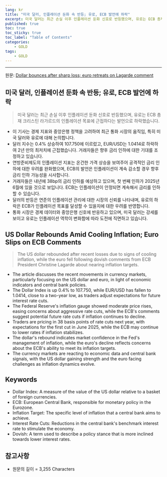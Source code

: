 ```yaml
---
lang: kr
title: "미국 달러, 인플레이션 둔화 속 반등; 유로, ECB 발언에 하락"
excerpt: 미국 달러는 최근 손실 이후 인플레이션 둔화 신호로 반등했으며, 유로는 ECB 총재 크리스틴 라가르드의 인플레이션 목표에 근접하다는 발언으로 하락했습니다.
published: true
toc: true
toc_sticky: true
toc_label: "Table of Contents"
categories:
    - GOLD
tags:
    - GOLD
---
```


---

  원문: [Dollar bounces after sharp loss; euro retreats on Lagarde comment](https://www.investing.com/news/forex-news/dollar-bounces-after-sharp-loss-euro-retreats-on-lagarde-comment-3786403)

## 미국 달러, 인플레이션 둔화 속 반등; 유로, ECB 발언에 하락

> 미국 달러는 최근 손실 이후 인플레이션 둔화 신호로 반등했으며, 유로는 ECB 총재 크리스틴 라가르드의 인플레이션 목표에 근접하다는 발언으로 하락했습니다.


- 이 기사는 경제 지표와 중앙은행 정책을 고려하여 최근 통화 시장의 움직임, 특히 미국 달러와 유로에 대해 논의합니다.
- 달러 지수는 0.4% 상승하여 107.750에 이르렀고, EUR/USD는 1.0414로 하락하여 2년 만의 최저치에 근접했습니다. 거래자들은 향후 금리 인하에 대한 기대를 조정하고 있습니다.
- 연방준비제도의 인플레이션 지표는 온건한 가격 상승을 보여주어 공격적인 금리 인하에 대한 우려를 완화했으며, ECB의 발언은 인플레이션이 계속 감소할 경우 향후 금리 인하 가능성을 시사합니다.
- 거래자들은 내년에 38bp의 금리 인하를 예상하고 있으며, 첫 번째 인하가 2025년 6월에 있을 것으로 보입니다. ECB는 인플레이션이 안정되면 계속해서 금리를 인하할 수 있습니다.
- 달러의 반등은 연준의 인플레이션 관리에 대한 시장의 신뢰를 나타내며, 유로의 하락은 ECB가 인플레이션 목표를 달성할 수 있을지에 대한 우려를 반영합니다.
- 통화 시장은 경제 데이터와 중앙은행 신호에 반응하고 있으며, 미국 달러는 강세를 보이고 유로는 인플레이션 역학이 변화함에 따라 도전에 직면하고 있습니다.

## US Dollar Rebounds Amid Cooling Inflation; Euro Slips on ECB Comments

> The US dollar rebounded after recent losses due to signs of cooling inflation, while the euro fell following dovish comments from ECB President Christine Lagarde about nearing inflation targets.


- The article discusses the recent movements in currency markets, particularly focusing on the US dollar and euro, in light of economic indicators and central bank policies.
- The Dollar Index is up 0.4% to 107.750, while EUR/USD has fallen to 1.0414, close to a two-year low, as traders adjust expectations for future interest rate cuts.
- The Federal Reserve's inflation gauge showed moderate price rises, easing concerns about aggressive rate cuts, while the ECB's comments suggest potential future rate cuts if inflation continues to decline.
- Traders are pricing in 38 basis points of rate cuts next year, with expectations for the first cut in June 2025, while the ECB may continue to lower rates if inflation stabilizes.
- The dollar's rebound indicates market confidence in the Fed's management of inflation, while the euro's decline reflects concerns about the ECB's ability to meet its inflation targets.
- The currency markets are reacting to economic data and central bank signals, with the US dollar gaining strength and the euro facing challenges as inflation dynamics evolve.

## Keywords

- Dollar Index: A measure of the value of the US dollar relative to a basket of foreign currencies.
- ECB: European Central Bank, responsible for monetary policy in the Eurozone.
- Inflation Target: The specific level of inflation that a central bank aims to achieve.
- Interest Rate Cuts: Reductions in the central bank's benchmark interest rate to stimulate the economy.
- Dovish: A term used to describe a policy stance that is more inclined towards lower interest rates.

## 참고사항

- 원문의 길이 = 3,255 Characters


